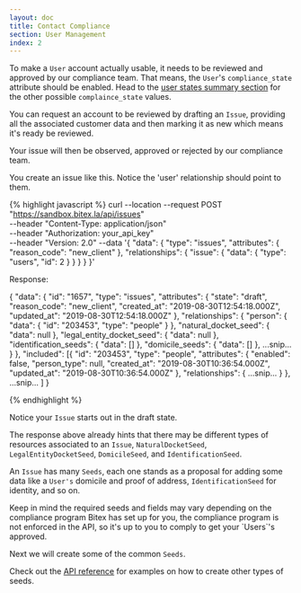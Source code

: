 ```yaml
---
layout: doc
title: Contact Compliance
section: User Management
index: 2
---
```


To make a `User` account actually usable, it needs to be reviewed and approved
by our compliance team. That means, the `User`'s `compliance_state` attribute
should be <span class="badge badge-success">enabled</span>.
Head to the [user states summary section](/docs/users/states_summary)
for the other possible `complaince_state` values.

You can request an account to be reviewed by drafting an `Issue`,
providing all the associated customer data and then marking it as
<span class="badge badge-primary">new</span> which means it's ready be reviewed.

Your issue will then be <span class="badge badge-warning">observed</span>, <span class="badge
badge-success">approved</span> or <span class="badge badge-danger">rejected</span> by our compliance
team.

You create an issue like this. Notice the 'user' relationship should point to them.

{% highlight javascript %}
curl --location --request POST "https://sandbox.bitex.la/api/issues" \
  --header "Content-Type: application/json" \
  --header "Authorization: your_api_key" \
  --header "Version: 2.0"
  --data '{
    "data": {
      "type": "issues",
      "attributes": {
        "reason_code": "new_client"
      },
      "relationships": {
        "issue": {
          "data": { 
            "type": "users",
            "id": 2
          }
        }
      }
    }
  }'

Response:

{ "data": {
    "id": "1657",
    "type": "issues",
    "attributes": {
      "state": "draft",
      "reason_code": "new_client",
      "created_at": "2019-08-30T12:54:18.000Z",
      "updated_at": "2019-08-30T12:54:18.000Z"
    },
    "relationships": {
      "person": {
        "data": {
          "id": "203453",
          "type": "people"
        }
      },
      "natural_docket_seed": { "data": null },
      "legal_entity_docket_seed": { "data": null },
      "identification_seeds": { "data": [] },
      "domicile_seeds": { "data": [] },
      ...snip...
    }
  },
  "included": [{
    "id": "203453",
    "type": "people",
    "attributes": {
      "enabled": false,
      "person_type": null,
      "created_at": "2019-08-30T10:36:54.000Z",
      "updated_at": "2019-08-30T10:36:54.000Z"
    },
    "relationships": {
      ...snip...
    }
  },
  ...snip...
  ]
}

{% endhighlight %}

Notice your `Issue` starts out in the <span class="badge badge-dark">draft</span> state.

The response above already hints that there may be
different types of resources associated to an `Issue`,
`NaturalDocketSeed`, `LegalEntityDocketSeed`, `DomicileSeed`,
and `IdentificationSeed`.

An `Issue` has many `Seeds`, each one stands as a proposal for adding
some data like a `User's` domicile and proof of address,
`IdentificationSeed` for identity, and so on.

<div class="alert alert-warning">
Keep in mind the required seeds
and fields may vary depending on the compliance program Bitex has set up for you,
the compliance program is not enforced in the API, so it's up to you to comply
to get your `Users`'s approved.
</div>

Next we will create some of the common `Seeds`.

Check out the [API reference](https://developers.bitex.la/?version=latest#5b26b3f8-7fa9-4f6b-9a7b-4be2ac689b73)
for examples on how to create other types of seeds.

